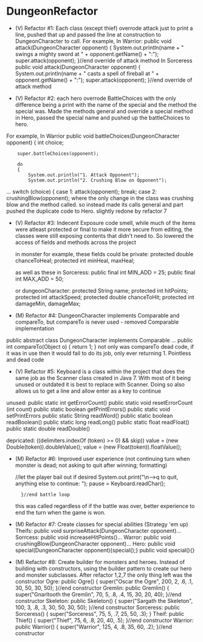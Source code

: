 # DungeonRefactor
- (V) Refactor #1: Each class (except thief) overrode attack just to print a line, pushed that up and passed the line at construction to DungeonCharacter to call.
For example, 
In Warrior:
public void attack(DungeonCharacter opponent)
	{
		System.out.println(name + " swings a mighty sword at " +
							opponent.getName() + ":");
		super.attack(opponent);
	}//end override of attack method
In Sorceress
	public void attack(DungeonCharacter opponent)
	{
		System.out.println(name + " casts a spell of fireball at " +
							opponent.getName() + ":");
		super.attack(opponent);
	}//end override of attack method


- (V) Refactor #2: each hero overrode BattleChoices with the only difference being a print with the name of the special and the method the special was. Made the methods general and override a special method in Hero, passed the special name and pushed up the battleChoices to hero.

For example, 
In Warrior
public void battleChoices(DungeonCharacter opponent)
	{
		int choice;

		super.battleChoices(opponent);

		do
		{
		    System.out.println("1. Attack Opponent");
		    System.out.println("2. Crushing Blow on Opponent");
...
switch (choice)
		    {
			    case 1: attack(opponent);
			        break;
			    case 2: crushingBlow(opponent);
where the only change in the class was crushing blow and the method called. so instead made its calls general and part pushed the duplicate code to Hero. slightly redone by refactor 7


- (V) Refactor #3: Indecent Exposure code smell, while much of the items were atleast protected or final to make it more secure from editing, the classes were still exposing contents that didn't need to. So lowered the access of fields and methods across the project

  in monster for example, these fields could be private:
  protected double chanceToHeal;
	protected int minHeal, maxHeal; 
  
  as well as these in Sorceress:
  public final int MIN_ADD = 25;
	public final int MAX_ADD = 50;
  
  or dungeonCharacter:
  protected String name;
	protected int hitPoints;
	protected int attackSpeed;
	protected double chanceToHit;
	protected int damageMin, damageMax;
  
- (M) Refactor #4: DungeonCharacter implements Comparable and compareTo, but compareTo is never used - removed Comparable implementation

public abstract class DungeonCharacter implements Comparable
...
public int compareTo(Object o)
	{
		return 1;
	}
not only was compareTo dead code, if it was in use then it would fail to do its job, only ever returning 1. Pointless and dead code

- (V) Refactor #5: Keyboard is a class within the project that does the same job as the Scanner class created in Java 7. With most of it being unused or outdated it is best to replace with Scanner. Doing so also allows us to get a line and allow enter as a key to continue

unused:
public static int getErrorCount()
public static void resetErrorCount (int count)
public static boolean getPrintErrors()
public static void setPrintErrors
public static String readWord()
public static boolean readBoolean()
public static long readLong()
public static float readFloat()
public static double readDouble()

depricated:
((delimiters.indexOf (token) >= 0) && skip))
value = (new Double(token)).doubleValue();
value = (new Float(token)).floatValue();

- (M) Refactor #6: Improved user experience (not continuing turn when monster is dead; not asking to quit after winning; formatting)

	//let the player bail out if desired
			System.out.print("\n-->q to quit, anything else to continue: ");
			pause = Keyboard.readChar();

		}//end battle loop
    this was called regardless of if the battle was over, better experience to end the turn when the game is won.
- (M) Refactor #7: Create classes for special abilities (Strategy 'em up)
Theifs: public void surpriseAttack(DungeonCharacter opponent)...
Sorrcess: public void increaseHitPoints()...
Warror: public void crushingBlow(DungeonCharacter opponent)...
Hero: public void special(DungeonCharacter opponent){special();}
    public void special(){}
- (M) Refactor #8: Create builder for monsters and heroes. Instead of building with constructors, using the builder pattern to create our hero and monster subclasses. After refactor 1,2,7 the only thing left was the constructor
Ogre: public Ogre() {
        super("Oscar the Ogre", 200, 2, .6, .1, 30, 50, 30, 50);
    }//end constructor
Gremlin:     public Gremlin()
	{
		super("Gnarltooth the Gremlin", 70, 5, .8, .4, 15, 30, 20, 40);
    }//end constructor
Skeleton:     public Skeleton()
	{
		super("Sargath the Skeleton", 100, 3, .8, .3, 30, 50, 30, 50);
    }//end constructor
Sorceress: public Sorceress()
	{
		super("Sorceress", 75, 5, .7, 25, 50, .3);
    }
Theif:  public Thief()
	{
		super("Thief", 75, 6, .8, 20, 40, .5);
    }//end constructor
Warrior: public Warrior()
	{
		super("Warrior", 125, 4, .8, 35, 60, .2);
    }//end constructor

